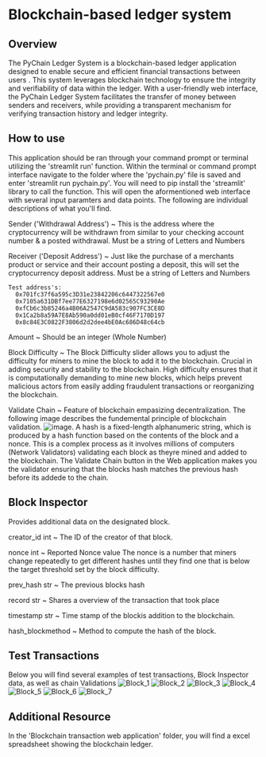 # Blockchain-based ledger system


## Overview

The PyChain Ledger System is a blockchain-based ledger application designed to enable secure and efficient financial transactions between users . This system leverages blockchain technology to ensure the integrity and verifiability of data within the ledger. With a user-friendly web interface, the PyChain Ledger System facilitates the transfer of money between senders and receivers, while providing a transparent mechanism for verifying transaction history and ledger integrity.

## How to use

This application should be ran through your command prompt or terminal utilizing the 'streamlit run' function. Within the terminal or command prompt interface navigate to the folder where the 'pychain.py' file is saved and enter 'streamlit run pychain.py'. You will need to pip install the 'streamlit' library to call the function. This will open the aformentioned web interface with several input paramters and data points. The following are individual descriptions of what you'll find.

  Sender ('Withdrawal Address') ~ This is the address where the cryptocurrency will be withdrawn from similar to your checking account number & a posted withdrawal. 
    Must be a string of Letters and Numbers
  
  Receiver ('Deposit Address') ~ Just like the purchase of a merchants product or service and their account posting a deposit, this will set the cryptocurrency deposit address.
    Must be a string of Letters and Numbers

    Test address's:
      0x701fc37f6a595c3D31e23842206c6447322567e0
      0x7105a631DBf7ee77E6327198e6d02565C93290Ae
      0xfCb6c3b85246a4B06A2547C9dA583c907FC3CE8D
      0x1Ca2b8a59A7E8Ab590a0dd01eB0cf46F7170D197
      0x8c84E3C0822F3806d2d2dee4bE0Ac686D48c64cb

          
  Amount ~ Should be an integer (Whole Number)

  Block Difficulty ~ The Block Difficulty slider allows you to adjust the difficulty for miners to mine the block to add it to the blockchain. Crucial in adding security and     stability to the blockchain. High difficulty ensures that it is computationally demanding to mine new blocks, which helps prevent malicious actors from easily adding fraudulent transactions or reorganizing the blockchain.

Validate Chain ~ Feature of blockchain empasizing decentralization. The following image describes the fundemental principle of blockchain validation. ![image](https://github.com/Gino-Petrosian/Blockchain-based-ledger-system/assets/136781611/5369e850-a6de-4c23-9bc0-3b2b99d66bd8). A hash is a fixed-length alphanumeric string, which is produced by a hash function based on the contents of the block and a nonce. This is a complex process as it involves millions of computers (Network Validators) validating each block as theyre mined and added to the blockchain. The Validate Chain button in the Web application makes you the validator ensuring that the blocks hash matches the previous hash before its addede to the chain.

## Block Inspector 

Provides additional data on the designated block.

creator_id int ~ The ID of the creator of that block. 

nonce int  ~ Reported Nonce value
  The nonce is a number that miners change repeatedly to get different hashes until they find one that is below the target threshold set by the block difficulty.

prev_hash str	~ The previous blocks hash

record str ~ Shares a overview of the transaction that took place

timestamp str	~ Time stamp of the blockis addition to the blockchain.

hash_blockmethod  ~ Method to compute the hash of the block.

## Test Transactions

Below you will find several examples of test transactions, Block Inspector data, as well as chain Validations
![Block_1](https://github.com/Gino-Petrosian/Blockchain-based-ledger-system/assets/136781611/2cde52e1-2aea-4559-b22c-84a2b97010ab)
![Block_2](https://github.com/Gino-Petrosian/Blockchain-based-ledger-system/assets/136781611/dacb7089-5e63-44e1-9741-41de133bbffb)
![Block_3](https://github.com/Gino-Petrosian/Blockchain-based-ledger-system/assets/136781611/a853c6c2-855b-436d-b91c-bf2d2ad8f4f3)
![Block_4](https://github.com/Gino-Petrosian/Blockchain-based-ledger-system/assets/136781611/113ca78b-65c1-4146-96a5-80ac070d3922)
![Block_5](https://github.com/Gino-Petrosian/Blockchain-based-ledger-system/assets/136781611/4f9aac37-0b35-4f7c-baae-8ac488478017)
![Block_6](https://github.com/Gino-Petrosian/Blockchain-based-ledger-system/assets/136781611/53b02566-4a5b-43de-9627-7ca032703650)
![Block_7](https://github.com/Gino-Petrosian/Blockchain-based-ledger-system/assets/136781611/f4c1f583-a90e-43c9-9487-51a7cd43896a)

## Additional Resource

In the 'Blockchain transaction web application' folder, you will find a excel spreadsheet showing the blockchain ledger.





  
